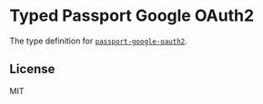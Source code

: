 # Typed Passport Google OAuth2

The type definition for [`passport-google-oauth2`](https://github.com/jaredhanson/passport-google-oauth2).

## License

MIT
